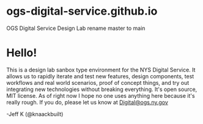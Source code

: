 # ogs-digital-service.github.io
OGS Digital Service Design Lab
rename master to main

# Hello!
This is a design lab sanbox type environment for the NYS Digital Service. It allows us to rapidly iterate and test new features, design components, test workflows and real world scenarios, proof of concept things, and try out integrating new technologies without breaking everything. It's open source, MIT license. As of right now I hope no one uses anything here because it's really rough. If you do, please let us know at Digital@ogs.ny.gov

-Jeff K (@knaackbuilt)
